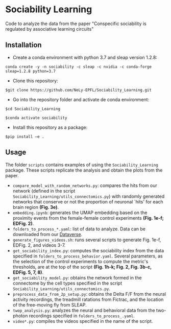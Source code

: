 # Sociability Learning
Code to analyze the data from the paper "Conspecific sociability is regulated by associative learning circuits"

## Installation
- Create a conda environment with python 3.7 and sleap version 1.2.8:

`conda create -y -n sociability -c sleap -c nvidia -c conda-forge sleap=1.2.8 python=3.7`

- Clone this repository:
  
`$git clone https://github.com/NeLy-EPFL/Sociability_Learning.git`

- Go into the repository folder and activate de conda environment:
  
`$cd Sociability_Learning`

`$conda activate sociability`

- Install this repository as a package:
  
`$pip install –e .`

## Usage

The folder `scripts` contains examples of using the `Sociability_Learning` package. These scripts replicate the analysis and obtain the plots from the paper.

- `compare_model_with_random_networks.py`: compares the hits from our network (defined in the script `Sociability_Learning/utils_connectomics.py`) with randomly generated networks that conserve or not the proportion of neuronal `hits' for each brain region **(Fig. 3e)**.
- `embedding.ipynb`: generates the UMAP embedding based on the proximity events from the female-female control experiments **(Fig. 1e-f; EDFig. 2)**.
- `folders_to_process_*.yaml`: list of data to analyze. Data can be downloaded from our [Dataverse](https://dataverse.harvard.edu/dataverse/sociability_learning/).
- `generate_figures_videos.sh`: runs several scripts to generate Fig. 1e-f, EDFig. 2, and videos 3-7.
- `get_sociability_index.py`: computes the sociability index from the data specified in `folders_to_process_behavior.yaml`. Several parameters, as the selection of the control experiments to compute the metric's thresholds, are at the top of the script **(Fig. 1h-k; Fig. 2, Fig. 3b-c, EDFig. 5, 7, 8)**.
- `get_sociability_model.py`: obtains the network formed in the connectome by the cell types specified in the script `Sociability_Learning/utils_connectomics.py`.
- `preprocess_data_from_2p_setup.py`: obtains the Delta F/F from the neural activity recordings, the treadmill ratations from Fictrac, and the location of the free-moving fly from SLEAP.
- `twop_analysis.py`: analyzes the neural and behavioral data from the two-photon recordings specified in `folders_to_process_.yaml`.
- `video*.py`: compiles the videos specified in the name of the script.
